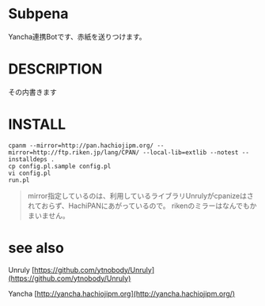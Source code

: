 # Subpena 

Yancha連携Botです、赤紙を送りつけます。

# DESCRIPTION

その内書きます

# INSTALL

```
cpanm --mirror=http://pan.hachiojipm.org/ --mirror=http://ftp.riken.jp/lang/CPAN/ --local-lib=extlib --notest --installdeps .
cp config.pl.sample config.pl
vi config.pl
run.pl
```

> mirror指定しているのは、利用しているライブラリUnrulyがcpanizeはされておらず、HachiPANにあがっているので。
> rikenのミラーはなんでもかまいません。

# see also

Unruly [https://github.com/ytnobody/Unruly](https://github.com/ytnobody/Unruly)

Yancha [http://yancha.hachiojipm.org](http://yancha.hachiojipm.org/)


